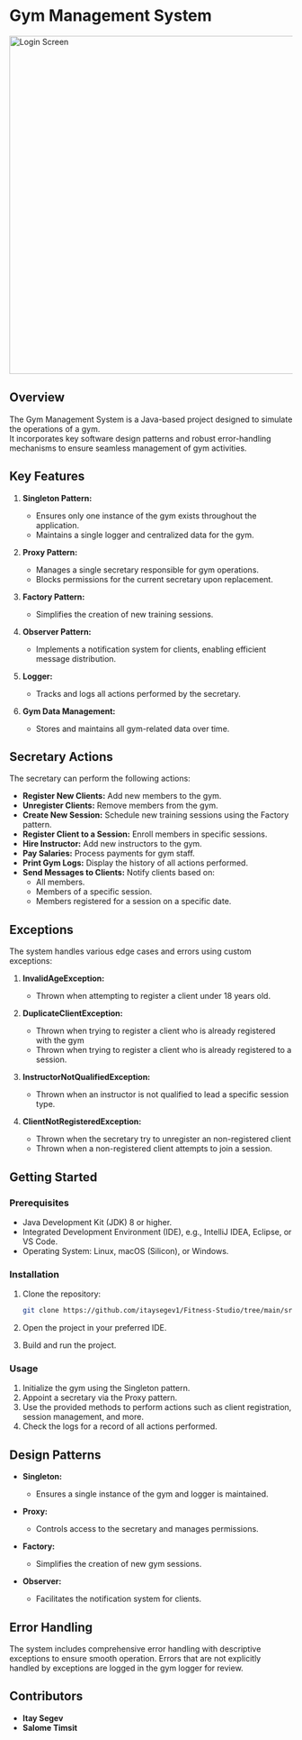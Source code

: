 # Gym Management System

<img src="studio_img.png" width="600" alt="Login Screen"/>

## Overview
The Gym Management System is a Java-based project designed to simulate the operations of a gym. <br/>
It incorporates key software design patterns and robust error-handling mechanisms to ensure seamless management of gym activities.<br/>

## Key Features
1. **Singleton Pattern:**
    - Ensures only one instance of the gym exists throughout the application.
    - Maintains a single logger and centralized data for the gym.

2. **Proxy Pattern:**
    - Manages a single secretary responsible for gym operations.
    - Blocks permissions for the current secretary upon replacement.

3. **Factory Pattern:**
    - Simplifies the creation of new training sessions.

4. **Observer Pattern:**
    - Implements a notification system for clients, enabling efficient message distribution.

5. **Logger:**
    - Tracks and logs all actions performed by the secretary.

6. **Gym Data Management:**
    - Stores and maintains all gym-related data over time.

## Secretary Actions
The secretary can perform the following actions:
- **Register New Clients:** Add new members to the gym.
- **Unregister Clients:** Remove members from the gym.
- **Create New Session:** Schedule new training sessions using the Factory pattern.
- **Register Client to a Session:** Enroll members in specific sessions.
- **Hire Instructor:** Add new instructors to the gym.
- **Pay Salaries:** Process payments for gym staff.
- **Print Gym Logs:** Display the history of all actions performed.
- **Send Messages to Clients:** Notify clients based on:
    - All members.
    - Members of a specific session.
    - Members registered for a session on a specific date.

## Exceptions
The system handles various edge cases and errors using custom exceptions:
1. **InvalidAgeException:**
    - Thrown when attempting to register a client under 18 years old.

2. **DuplicateClientException:**
    - Thrown when trying to register a client who is already registered with the gym
    - Thrown when trying to register a client who is already registered to a session.

3. **InstructorNotQualifiedException:**
    - Thrown when an instructor is not qualified to lead a specific session type.

4. **ClientNotRegisteredException:**
    - Thrown when the secretary try to unregister an non-registered client
    - Thrown when a non-registered client attempts to join a session.

## Getting Started

### Prerequisites
- Java Development Kit (JDK) 8 or higher.
- Integrated Development Environment (IDE), e.g., IntelliJ IDEA, Eclipse, or VS Code.
- Operating System: Linux, macOS (Silicon), or Windows.

### Installation
1. Clone the repository:
   ```bash
   git clone https://github.com/itaysegev1/Fitness-Studio/tree/main/src
   ```

2. Open the project in your preferred IDE.
3. Build and run the project.

### Usage
1. Initialize the gym using the Singleton pattern.
2. Appoint a secretary via the Proxy pattern.
3. Use the provided methods to perform actions such as client registration, session management, and more.
4. Check the logs for a record of all actions performed.

## Design Patterns
- **Singleton:**
    - Ensures a single instance of the gym and logger is maintained.

- **Proxy:**
    - Controls access to the secretary and manages permissions.

- **Factory:**
    - Simplifies the creation of new gym sessions.

- **Observer:**
    - Facilitates the notification system for clients.

## Error Handling
The system includes comprehensive error handling with descriptive exceptions to ensure smooth operation. Errors that are not explicitly handled by exceptions are logged in the gym logger for review.

## Contributors
- **Itay Segev**
- **Salome Timsit**

